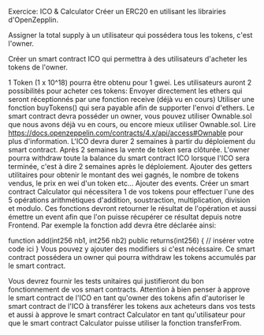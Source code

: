 Exercice: ICO & Calculator
Créer un ERC20 en utilisant les librairies d'OpenZepplin.

Assigner la total supply à un utilisateur qui possédera tous les tokens, c'est l'owner.

Créer un smart contract ICO qui permettra à des utilisateurs d'acheter les tokens de l'owner.

1 Token (1 x 10^18) pourra être obtenu pour 1 gwei.
Les utilisateurs auront 2 possibilités pour acheter ces tokens:
Envoyer directement les ethers qui seront réceptionnés par une fonction receive (déjà vu en cours)
Utiliser une fonction buyTokens() qui sera payable afin de supporter l'envoi d'ethers.
Le smart contract devra posséder un owner, vous pouvez utiliser Ownable.sol que nous avons déjà vu en cours, ou encore mieux utiliser Ownable.sol. Lire https://docs.openzeppelin.com/contracts/4.x/api/access#Ownable pour plus d'information.
L'ICO devra durer 2 semaines à partir du déploiement du smart contract. Après 2 semaines la vente de token sera clôturée.
L'owner pourra withdraw toute la balance du smart contract ICO lorsque l'ICO sera terminée, c'est à dire 2 semaines après le déploiement.
Ajouter des getters utilitaires pour obtenir le montant des wei gagnés, le nombre de tokens vendus, le prix en wei d'un token etc...
Ajouter des events.
Créer un smart contract Calculator qui nécessitera 1 de vos tokens pour effectuer l'une des 5 opérations arithmétiques d'addition, soustraction, multiplication, division et modulo. Ces fonctions devront retourner le résultat de l'opération et aussi émettre un event afin que l'on puisse récupérer ce résultat depuis notre Frontend. Par exemple la fonction add devra être déclarée ainsi:

function add(int256 nb1, int256 nb2) public returns(int256) {
    // insérer votre code ici
}
Vous pouvez y ajouter des modifiers si c'est nécéssaire.
Ce smart contract possédera un owner qui pourra withdraw les tokens accumulés par le smart contract.

Vous devrez fournir les tests unitaires qui justifieront du bon fonctionnement de vos smart contracts. Attention à bien penser à approve le smart contract de l'ICO en tant qu'owner des tokens afin d'autoriser le smart contract de l'ICO à transférer les tokens aux acheteurs dans vos tests et aussi à approve le smart contract Calculator en tant qu'utilisateur pour que le smart contract Calculator puisse utiliser la fonction transferFrom.
